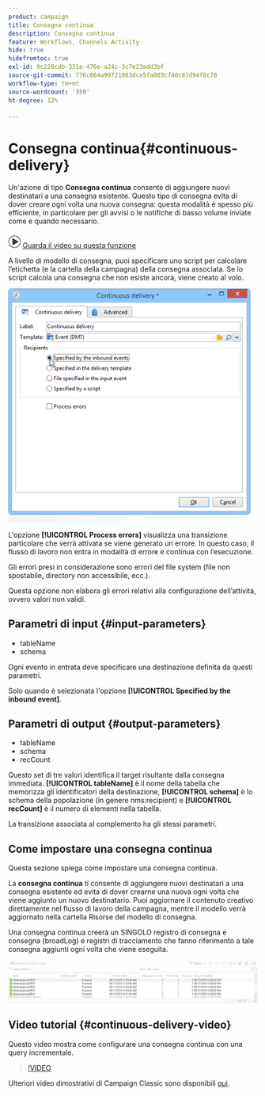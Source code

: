 ```yaml
---
product: campaign
title: Consegna continua
description: Consegna continua
feature: Workflows, Channels Activity
hide: true
hidefromtoc: true
exl-id: 9c228cdb-331e-476e-a24c-3c7e23add3bf
source-git-commit: 776c664a99721063dce5fa003cf40c81d94f8c78
workflow-type: tm+mt
source-wordcount: '359'
ht-degree: 12%

---
```


# Consegna continua{#continuous-delivery}



Un&#39;azione di tipo **Consegna continua** consente di aggiungere nuovi destinatari a una consegna esistente. Questo tipo di consegna evita di dover creare ogni volta una nuova consegna: questa modalità è spesso più efficiente, in particolare per gli avvisi o le notifiche di basso volume inviate come e quando necessario.

![](assets/do-not-localize/how-to-video.png) [Guarda il video su questa funzione](#continuous-delivery-video)

A livello di modello di consegna, puoi specificare uno script per calcolare l’etichetta (e la cartella della campagna) della consegna associata. Se lo script calcola una consegna che non esiste ancora, viene creato al volo.

![](assets/edit_diffusion_fil.png)

L&#39;opzione **[!UICONTROL Process errors]** visualizza una transizione particolare che verrà attivata se viene generato un errore. In questo caso, il flusso di lavoro non entra in modalità di errore e continua con l’esecuzione.

Gli errori presi in considerazione sono errori del file system (file non spostabile, directory non accessibile, ecc.).

Questa opzione non elabora gli errori relativi alla configurazione dell’attività, ovvero valori non validi.

## Parametri di input {#input-parameters}

* tableName
* schema

Ogni evento in entrata deve specificare una destinazione definita da questi parametri.

Solo quando è selezionata l&#39;opzione **[!UICONTROL Specified by the inbound event]**.

## Parametri di output {#output-parameters}

* tableName
* schema
* recCount

Questo set di tre valori identifica il target risultante dalla consegna immediata. **[!UICONTROL tableName]** è il nome della tabella che memorizza gli identificatori della destinazione, **[!UICONTROL schema]** è lo schema della popolazione (in genere nms:recipient) e **[!UICONTROL recCount]** è il numero di elementi nella tabella.

La transizione associata al complemento ha gli stessi parametri.

## Come impostare una consegna continua

Questa sezione spiega come impostare una consegna continua.

La **consegna continua** ti consente di aggiungere nuovi destinatari a una consegna esistente ed evita di dover crearne una nuova ogni volta che viene aggiunto un nuovo destinatario. Puoi aggiornare il contenuto creativo direttamente nel flusso di lavoro della campagna, mentre il modello verrà aggiornato nella cartella Risorse del modello di consegna.

Una consegna continua creerà un SINGOLO registro di consegna e consegna (broadLog) e registri di tracciamento che fanno riferimento a tale consegna aggiunti ogni volta che viene eseguita.

![Consegna continua](assets/delivery_continuous.jpg)

## Video tutorial {#continuous-delivery-video}

Questo video mostra come configurare una consegna continua con una query incrementale.

>[!VIDEO](https://video.tv.adobe.com/v/25039?quality=12)

Ulteriori video dimostrativi di Campaign Classic sono disponibili [qui](https://experienceleague.adobe.com/docs/campaign-classic-learn/tutorials/overview.html?lang=it).
